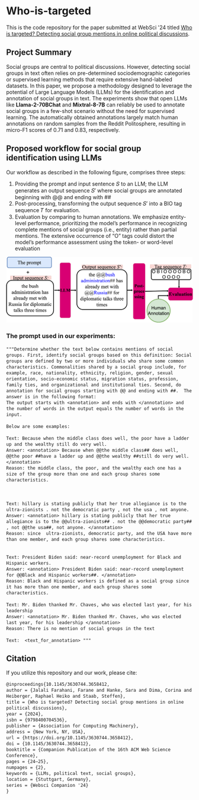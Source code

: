 # Who-is-targeted
This is the code repository for the paper submitted at WebSci '24 titled [Who is targeted? Detecting social group mentions in online political discussions](https://dl.acm.org/doi/10.1145/3630744.3658412).


## Project Summary

Social groups are central to political discussions. However, detecting social groups in text often relies on pre-determined sociodemographic categories or supervised learning methods that require extensive hand-labeled datasets. In this paper, we propose a methodology designed to leverage the potential of Large Language Models (LLMs) for the identification and annotation of social groups in text. The experiments show that open LLMs like **Llama-2-70BChat** and **Mixtral-8-7B** can reliably be used to annotate social groups in a few-shot scenario without the need for supervised learning. The automatically obtained annotations largely match human annotations on random samples from the Reddit Politosphere, resulting
in micro-F1 scores of 0.71 and 0.83, respectively.

## Proposed workflow for social group identification using LLMs
Our workflow as described in the following figure, comprises three steps:
1. Providing the prompt and input sentence 𝑆 to an LLM; the LLM generates an output sequence 𝑆′ where social groups are annotated beginning with @@ and ending with ##
2. Post-processing, transforming the output sequence 𝑆′ into a BIO tag sequence 𝑇 for evaluation.
3. Evaluation by comparing to human annotations. We emphasize entity-level performance, prioritizing the model’s performance in recognizing complete mentions of social groups
(i.e., entity) rather than partial mentions. The extensive occurrence of “O” tags could distort the model’s performance
assessment using the token- or word-level evaluation

![screen](websci24.drawio.png)



### The prompt used in our experiments:

 ````              
"""Determine whether the text below contains mentions of social groups. First, identify social groups based on this definition: Social groups are defined by two or more individuals who share some common characteristics. Commonalities shared by a social group include, for example, race, nationality, ethnicity, religion, gender, sexual orientation, socio-economic status, migration status, profession, family ties, and organizational and institutional ties. Second, do annotation for social groups starting with @@ and ending with ##.  The answer is in the following format:
The output starts with <annotation> and ends with </annotation> and the number of words in the output equals the number of words in the input.  

Below are some examples:

Text: Because when the middle class does well, the poor have a ladder up and the wealthy still do very well. 
Answer: <annotation> Because when @@the middle class## does well, @@the poor ##have a ladder up and @@the wealthy ##still do very well. </annotation>
Reason: the middle class, the poor, and the wealthy each one has a size of the group more than one and each group shares some characteristics.



Text: hillary is stating publicly that her true allegiance is to the ultra-zionists . not the democratic party , not the usa , not anyone. 
Answer: <annotation> hillary is stating publicly that her true allegiance is to the @@ultra-zionists## . not the @@democratic party## , not @@the usa##, not anyone. </annotation> 
Reason: since  ultra-zionists, democratic party, and the USA have more than one member, and each group shares some characteristics.


Text: President Biden said: near-record unemployment for Black and Hispanic workers. 
Answer: <annotation> President Biden said: near-record unemployment for @@Black and Hispanic workers##. </annotation>
Reason: Black and Hispanic workers is defined as a social group since it has more than one member, and each group shares some characteristics.

Text: Mr. Biden thanked Mr. Chaves, who was elected last year, for his leadership 
Answer: <annotation> Mr. Biden thanked Mr. Chaves, who was elected last year, for his leadership </annotation>
Reason: There is no mention of social groups in the text

Text:  <text_for_annotation> """
````
## Citation
If you utilize this repository and our work, please cite:

````
@inproceedings{10.1145/3630744.3658412,
author = {Jalali Farahani, Farane and Hanke, Sara and Dima, Corina and Heiberger, Raphael Heiko and Staab, Steffen},
title = {Who is targeted? Detecting social group mentions in online political discussions},
year = {2024},
isbn = {9798400704536},
publisher = {Association for Computing Machinery},
address = {New York, NY, USA},
url = {https://doi.org/10.1145/3630744.3658412},
doi = {10.1145/3630744.3658412},
booktitle = {Companion Publication of the 16th ACM Web Science Conference},
pages = {24–25},
numpages = {2},
keywords = {LLMs, political text, social groups},
location = {Stuttgart, Germany},
series = {Websci Companion '24}
}
````




